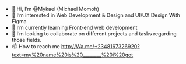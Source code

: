 - 👋 Hi, I’m @Mykael (Michael Momoh)
- 👀 I’m interested in Web Development & Design and UI/UX Design With Figma
- 🌱 I’m currently learning Front-end web development 
- 💞️ I’m looking to collaborate on different projects and tasks regarding those fields.
- 📫 How to reach me 
http://Wa.me/+2348167326920?text=my%20name%20is%20________%20i%20got
<!---
Mykaelmoh/Mykaelmoh is a ✨ special ✨ repository because its `README.md` (this file) appears on your GitHub profile.
You can click the Preview link to take a look at your changes.
--->
